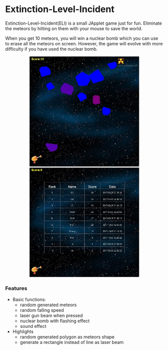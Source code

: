 # Extinction-Level-Incident
Extinction-Level-Incident(ELI) is a small JApplet game just for fun. Eliminate the meteors by hitting on them with your mouse to save the world. 

When you get 10 meteors, you will win a nuclear bomb which you can use to erase all the meteors on screen. However, the game will evolve with more difficulty if you have used the nuclear bomb.

<p align="center">
  <img src="doc/Game.jpg" width="350"/>
  <img src="doc/DB.jpg" width="350"/>
</p>

### Features
* Basic functions:
  * random generated meteors
  * random falling speed
  * laser gun beam when pressed
  * nuclear bomb with flashing effect
  * sound effect 
* Highlights
  * random generated polygon as meteors shape
  * generate a rectangle instead of line as laser beam




